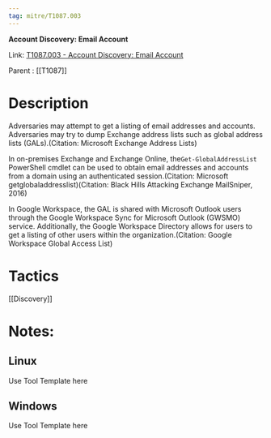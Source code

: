 ```yaml
---
tag: mitre/T1087.003
---
```


**Account Discovery: Email Account**

Link: [T1087.003 - Account Discovery: Email Account](https://attack.mitre.org/techniques/T1087/003)

Parent : [[T1087]]


# Description

Adversaries may attempt to get a listing of email addresses and accounts. Adversaries may try to dump Exchange address lists such as global address lists (GALs).(Citation: Microsoft Exchange Address Lists)

In on-premises Exchange and Exchange Online, the<code>Get-GlobalAddressList</code> PowerShell cmdlet can be used to obtain email addresses and accounts from a domain using an authenticated session.(Citation: Microsoft getglobaladdresslist)(Citation: Black Hills Attacking Exchange MailSniper, 2016)

In Google Workspace, the GAL is shared with Microsoft Outlook users through the Google Workspace Sync for Microsoft Outlook (GWSMO) service. Additionally, the Google Workspace Directory allows for users to get a listing of other users within the organization.(Citation: Google Workspace Global Access List)

# Tactics


[[Discovery]]


# Notes:

## Linux

Use Tool Template here

## Windows

Use Tool Template here